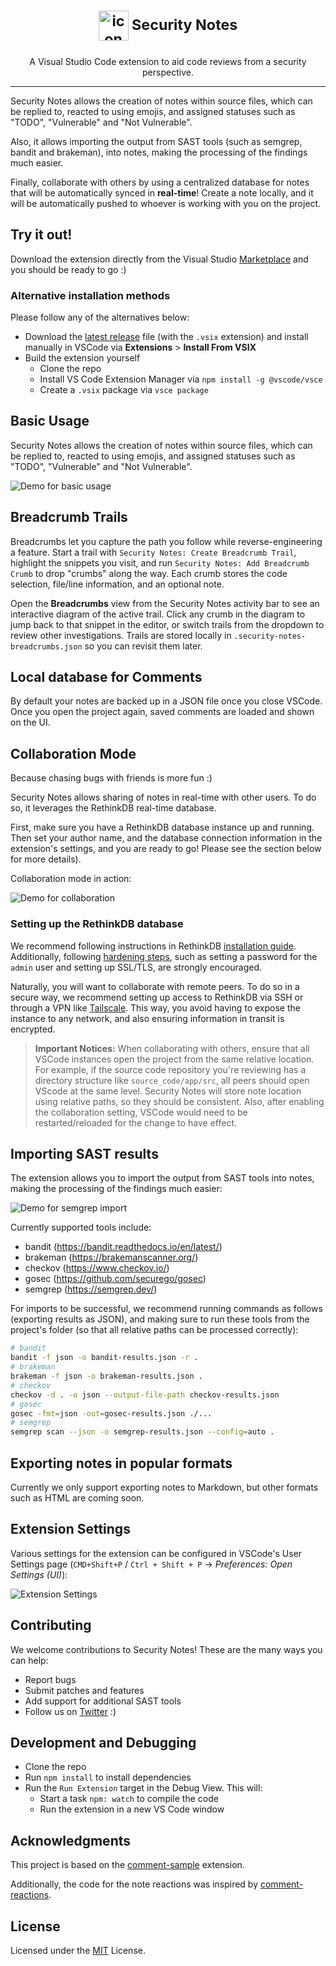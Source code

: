 <h1 align="center">
  <sub>
    <img src="resources/security_notes_logo.png" width="48" height="48" alt="icon">
  </sub>
  <sup>
    Security Notes
  </sup>
</h1>
<p align="center">
    A Visual Studio Code extension to aid code reviews from a security perspective.
</p>

---

Security Notes allows the creation of notes within source files, which can be replied to, reacted to using emojis, and assigned statuses such as "TODO", "Vulnerable" and "Not Vulnerable".

Also, it allows importing the output from SAST tools (such as semgrep, bandit and brakeman), into notes, making the processing of the findings much easier.

Finally, collaborate with others by using a centralized database for notes that will be automatically synced in **real-time**! Create a note locally, and it will be automatically pushed to whoever is working with you on the project.

## Try it out!

Download the extension directly from the Visual Studio [Marketplace](https://marketplace.visualstudio.com/items?itemName=refactor-security.security-notes) and you should be ready to go :)

### Alternative installation methods

Please follow any of the alternatives below:

- Download the [latest release](https://github.com/RefactorSecurity/vscode-security-notes/releases) file (with the `.vsix` extension) and install manually in VSCode via **Extensions** > **Install From VSIX**
- Build the extension yourself
  - Clone the repo
  - Install VS Code Extension Manager via `npm install -g @vscode/vsce`
  - Create a `.vsix` package via `vsce package`

## Basic Usage

Security Notes allows the creation of notes within source files, which can be replied to, reacted to using emojis, and assigned statuses such as "TODO", "Vulnerable" and "Not Vulnerable".

![Demo for basic usage](images/demo-basic-usage.gif)

## Breadcrumb Trails

Breadcrumbs let you capture the path you follow while reverse-engineering a feature. Start a trail with `Security Notes: Create Breadcrumb Trail`, highlight the snippets you visit, and run `Security Notes: Add Breadcrumb Crumb` to drop "crumbs" along the way. Each crumb stores the code selection, file/line information, and an optional note.

Open the **Breadcrumbs** view from the Security Notes activity bar to see an interactive diagram of the active trail. Click any crumb in the diagram to jump back to that snippet in the editor, or switch trails from the dropdown to review other investigations. Trails are stored locally in `.security-notes-breadcrumbs.json` so you can revisit them later.

## Local database for Comments

By default your notes are backed up in a JSON file once you close VSCode. Once you open the project again, saved comments are loaded and shown on the UI.

## Collaboration Mode

Because chasing bugs with friends is more fun :)

Security Notes allows sharing of notes in real-time with other users. To do so, it leverages the RethinkDB real-time database.

First, make sure you have a RethinkDB database instance up and running. Then set your author name, and the database connection information in the extension's settings, and you are ready to go! Please see the section below for more details).

Collaboration mode in action:

![Demo for collaboration](images/demo-collaboration.gif)

### Setting up the RethinkDB database

We recommend following instructions in RethinkDB [installation guide](https://rethinkdb.com/docs/install/). Additionally, following [hardening steps](https://rethinkdb.com/docs/security/#wrapper), such as setting a password for the `admin` user and setting up SSL/TLS, are strongly encouraged.

Naturally, you will want to collaborate with remote peers. To do so in a secure way, we recommend setting up access to RethinkDB via SSH or through a VPN like [Tailscale](http://tailscale.com). This way, you avoid having to expose the instance to any network, and also ensuring information in transit is encrypted.

> **Important Notices:** When collaborating with others, ensure that all VSCode instances open the project from the same relative location. For example, if the source code repository you're reviewing has a directory structure like `source_code/app/src`, all peers should open VScode at the same level. Security Notes will store note location using relative paths, so they should be consistent. Also, after enabling the collaboration setting, VSCode would need to be restarted/reloaded for the change to have effect.

## Importing SAST results

The extension allows you to import the output from SAST tools into notes, making the processing of the findings much easier:

![Demo for semgrep import](images/demo-semgrep-import.gif)

Currently supported tools include:

- bandit (https://bandit.readthedocs.io/en/latest/)
- brakeman (https://brakemanscanner.org/)
- checkov (https://www.checkov.io/)
- gosec (https://github.com/securego/gosec)
- semgrep (https://semgrep.dev/)

For imports to be successful, we recommend running commands as follows (exporting results as JSON), and making sure to run these tools from the project's folder (so that all relative paths can be processed correctly):

```bash
# bandit
bandit -f json -o bandit-results.json -r .
# brakeman
brakeman -f json -o brakeman-results.json .
# checkov
checkov -d . -o json --output-file-path checkov-results.json
# gosec
gosec -fmt=json -out=gosec-results.json ./...
# semgrep
semgrep scan --json -o semgrep-results.json --config=auto .
```

## Exporting notes in popular formats

Currently we only support exporting notes to Markdown, but other formats such as HTML are coming soon.

## Extension Settings

Various settings for the extension can be configured in VSCode's User Settings page (`CMD+Shift+P` / `Ctrl + Shift + P` -> _Preferences: Open Settings (UI)_):

![Extension Settings](images/settings.png)

## Contributing

We welcome contributions to Security Notes! These are the many ways you can help:

- Report bugs
- Submit patches and features
- Add support for additional SAST tools
- Follow us on [Twitter](https://twitter.com/refactorsec) :)

## Development and Debugging

- Clone the repo
- Run `npm install` to install dependencies
- Run the `Run Extension` target in the Debug View. This will:
  - Start a task `npm: watch` to compile the code
  - Run the extension in a new VS Code window

## Acknowledgments

This project is based on the [comment-sample](https://github.com/microsoft/vscode-extension-samples/tree/main/comment-sample) extension.

Additionally, the code for the note reactions was inspired by [comment-reactions](https://github.com/hacke2/vscode-extension-samples/tree/feat/comment-reactions).

## License

Licensed under the [MIT](LICENSE.md) License.

